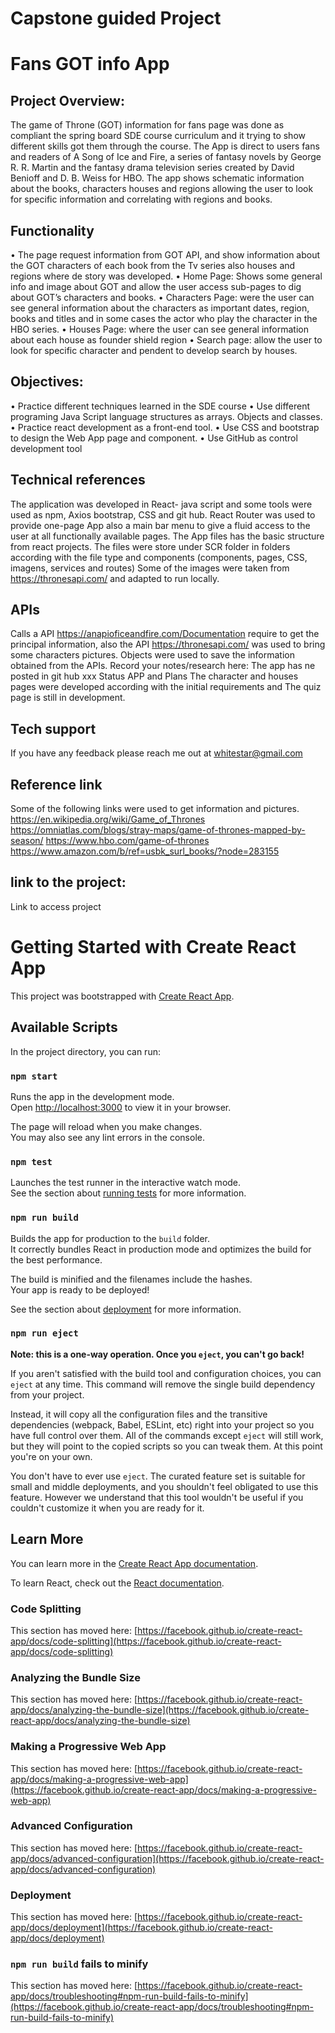 # Capstone guided Project
# Fans GOT info App
## Project Overview:
The game of Throne (GOT) information for fans page was done as compliant the spring board SDE course curriculum and it trying to show different skills got them through the course. The App is direct to users  fans and readers of   A Song of Ice and Fire, a series of fantasy novels by George R. R. Martin and the fantasy drama television series created by David Benioff and D. B. Weiss for HBO.
The app shows schematic information about the books, characters houses and regions allowing the user to look for specific information and correlating with regions and books.

## Functionality
•	The page request information from GOT API, and show information about the GOT characters of each book from the Tv series also houses and regions where de story was developed.
•	Home Page: Shows some general info and image about GOT and allow the user access sub-pages to dig about GOT’s characters and books.
•	Characters Page: were the user can see general information about the characters as important dates, region, books and titles and in some cases the actor who play the character in the HBO series.
•	Houses Page: where the user can see general information about each house as founder shield region 
•	Search page: allow the user to look for specific character and pendent to develop search by houses.

## Objectives:
•	Practice different techniques learned in the SDE course 
•	Use different programing Java Script language structures as arrays. Objects and classes.
•	Practice react development as a front-end tool.
•	Use CSS and bootstrap to design the Web App page and component.
•	Use GitHub as control development tool


## Technical references 
The application was developed in React- java script and some tools were used as npm, Axios bootstrap, CSS and git hub.
React Router was used to provide one-page App also a main bar menu to give a fluid access to the user at all functionally available pages.
The App files has the basic structure from react projects. The files were store under SCR folder in folders according with the file type and components (components, pages, CSS, imagens, services and routes)
Some of the images were taken from https://thronesapi.com/ and adapted to run locally.


## APIs
Calls a API https://anapioficeandfire.com/Documentation require to get the principal information, also the API https://thronesapi.com/ was used to bring some characters pictures.
Objects were used to save the information obtained from the APIs. 
Record your notes/research here:
The app has ne posted in git hub xxx 
Status APP and Plans
The character and houses pages were developed according with the initial requirements and The quiz page is still in development. 
## Tech support

If you have any feedback please reach me out at whitestar@gmail.com 

## Reference link 
Some of the following links were used to get information and pictures.
https://en.wikipedia.org/wiki/Game_of_Thrones
https://omniatlas.com/blogs/stray-maps/game-of-thrones-mapped-by-season/
https://www.hbo.com/game-of-thrones
https://www.amazon.com/b/ref=usbk_surl_books/?node=283155

## link to the project:
Link to access project






# Getting Started with Create React App

This project was bootstrapped with [Create React App](https://github.com/facebook/create-react-app).

## Available Scripts

In the project directory, you can run:

### `npm start`

Runs the app in the development mode.\
Open [http://localhost:3000](http://localhost:3000) to view it in your browser.

The page will reload when you make changes.\
You may also see any lint errors in the console.

### `npm test`

Launches the test runner in the interactive watch mode.\
See the section about [running tests](https://facebook.github.io/create-react-app/docs/running-tests) for more information.

### `npm run build`

Builds the app for production to the `build` folder.\
It correctly bundles React in production mode and optimizes the build for the best performance.

The build is minified and the filenames include the hashes.\
Your app is ready to be deployed!

See the section about [deployment](https://facebook.github.io/create-react-app/docs/deployment) for more information.

### `npm run eject`

**Note: this is a one-way operation. Once you `eject`, you can't go back!**

If you aren't satisfied with the build tool and configuration choices, you can `eject` at any time. This command will remove the single build dependency from your project.

Instead, it will copy all the configuration files and the transitive dependencies (webpack, Babel, ESLint, etc) right into your project so you have full control over them. All of the commands except `eject` will still work, but they will point to the copied scripts so you can tweak them. At this point you're on your own.

You don't have to ever use `eject`. The curated feature set is suitable for small and middle deployments, and you shouldn't feel obligated to use this feature. However we understand that this tool wouldn't be useful if you couldn't customize it when you are ready for it.

## Learn More

You can learn more in the [Create React App documentation](https://facebook.github.io/create-react-app/docs/getting-started).

To learn React, check out the [React documentation](https://reactjs.org/).

### Code Splitting

This section has moved here: [https://facebook.github.io/create-react-app/docs/code-splitting](https://facebook.github.io/create-react-app/docs/code-splitting)

### Analyzing the Bundle Size

This section has moved here: [https://facebook.github.io/create-react-app/docs/analyzing-the-bundle-size](https://facebook.github.io/create-react-app/docs/analyzing-the-bundle-size)

### Making a Progressive Web App

This section has moved here: [https://facebook.github.io/create-react-app/docs/making-a-progressive-web-app](https://facebook.github.io/create-react-app/docs/making-a-progressive-web-app)

### Advanced Configuration

This section has moved here: [https://facebook.github.io/create-react-app/docs/advanced-configuration](https://facebook.github.io/create-react-app/docs/advanced-configuration)

### Deployment

This section has moved here: [https://facebook.github.io/create-react-app/docs/deployment](https://facebook.github.io/create-react-app/docs/deployment)

### `npm run build` fails to minify

This section has moved here: [https://facebook.github.io/create-react-app/docs/troubleshooting#npm-run-build-fails-to-minify](https://facebook.github.io/create-react-app/docs/troubleshooting#npm-run-build-fails-to-minify)
